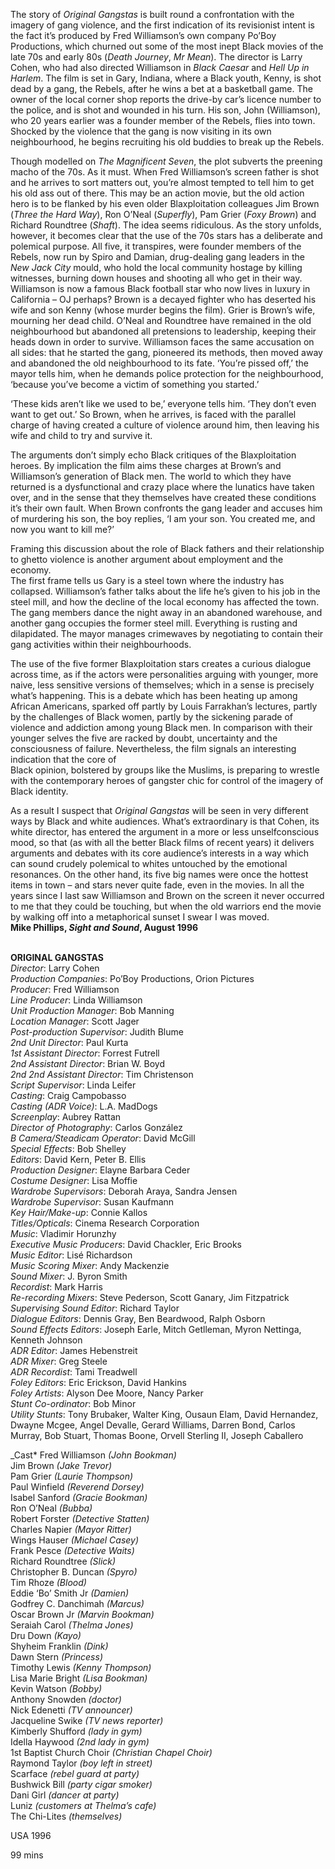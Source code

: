 

The story of _Original Gangstas_ is built round a confrontation with the imagery of gang violence, and the first indication of its revisionist intent is the fact it’s produced by Fred Williamson’s own company Po’Boy Productions, which churned out some of the most inept Black movies of the late 70s and early 80s (_Death Journey_, _Mr Mean_). The director is Larry Cohen, who had also directed Williamson in _Black Caesar_ and _Hell Up in Harlem_. The film is set in Gary, Indiana, where a Black youth, Kenny, is shot dead by a gang, the Rebels, after he wins a bet at a basketball game. The owner of the local corner shop reports the drive-by car’s licence number to the police, and is shot and wounded in his turn. His son, John (Williamson), who 20 years earlier was a founder member of the Rebels, flies into town. Shocked by the violence that the gang is now visiting in its own neighbourhood, he begins recruiting his old buddies to break up the Rebels.

Though modelled on _The Magnificent Seven_, the plot subverts the preening macho of the 70s. As it must. When Fred Williamson’s screen father is shot and he arrives to sort matters out, you’re almost tempted to tell him to get his old ass out of there. This may be an action movie, but the old action hero is to be flanked by his even older Blaxploitation colleagues Jim Brown (_Three the Hard Way_), Ron O’Neal (_Superfly_), Pam Grier (_Foxy Brown_) and Richard Roundtree (_Shaft_). The idea seems ridiculous. As the story unfolds, however, it becomes clear that the use of the 70s stars has a deliberate and polemical purpose. All five, it transpires, were founder members of the Rebels, now run by Spiro and Damian, drug-dealing gang leaders in the _New Jack City_ mould, who hold the local community hostage by killing witnesses, burning down houses and shooting all who get in their way. Williamson is now a famous Black football star who now lives in luxury in California – OJ perhaps? Brown is a decayed fighter who has deserted his wife and son Kenny (whose murder begins the film). Grier is Brown’s wife, mourning her dead child. O’Neal and Roundtree have remained in the old neighbourhood but abandoned all pretensions to leadership, keeping their heads down in order to survive. Williamson faces the same accusation on all sides: that he started the gang, pioneered its methods, then moved away and abandoned the old neighbourhood to its fate. ‘You’re pissed off,’ the mayor tells him, when he demands police protection for the neighbourhood, ‘because you’ve become a victim of something you started.’

‘These kids aren’t like we used to be,’ everyone tells him. ‘They don’t even want to get out.’ So Brown, when he arrives, is faced with the parallel charge of having created a culture of violence around him, then  leaving his wife and child to try and survive it.

The arguments don’t simply echo Black critiques of the Blaxploitation heroes. By implication the film aims these charges at Brown’s and Williamson’s generation of Black men. The world to which they have returned is a dysfunctional and crazy place where the lunatics have taken over, and in the sense that they themselves have created these conditions it’s their own fault. When Brown confronts the gang leader and accuses him of murdering his son, the boy replies, ‘I am your son. You created me, and now you want to kill me?’

Framing this discussion about the role of Black fathers and their relationship to ghetto violence is another argument about employment and the economy.  
The first frame tells us Gary is a steel town where the industry has collapsed. Williamson’s father talks about the life he’s given to his job in the steel mill, and how the decline of the local economy has affected the town. The gang members dance the night away in an abandoned warehouse, and another gang occupies the former steel mill. Everything is rusting and dilapidated.  The mayor manages crimewaves by negotiating to contain their gang activities within their neighbourhoods.

The use of the five former Blaxploitation stars creates a curious dialogue across time, as if the actors were personalities arguing with younger, more naive, less sensitive versions of themselves; which in a sense is precisely what’s happening. This is a debate which has been heating up among African Americans, sparked off partly by Louis Farrakhan’s lectures, partly by the challenges of Black women, partly by the sickening parade of violence and addiction among young Black men. In comparison with their younger selves the five are racked by doubt, uncertainty and the consciousness of failure. Nevertheless, the film signals an interesting indication that the core of  
Black opinion, bolstered by groups like the Muslims, is preparing to wrestle with the contemporary heroes of gangster chic for control of the imagery of Black identity.

As a result I suspect that _Original Gangstas_ will be seen in very different ways by Black and white audiences. What’s extraordinary is that Cohen, its white director, has entered the argument in a more or less unselfconscious mood, so that (as with all the better Black films of recent years) it delivers arguments and debates with its core audience’s interests in a way which can sound crudely polemical to whites untouched by the emotional resonances. On the other hand, its five big names were once the hottest items in town – and stars never quite fade, even in the movies. In all the years since I last saw Williamson and Brown on the screen it never occurred to me that they could be touching, but when the old warriors end the movie by walking off into a metaphorical sunset I swear I was moved.  
**Mike Phillips, _Sight and Sound_, August 1996**
<br><br>

**ORIGINAL GANGSTAS**  
_Director_: Larry Cohen  
_Production Companies_: Po’Boy Productions,  Orion Pictures  
_Producer_: Fred Williamson  
_Line Producer_: Linda Williamson  
_Unit Production Manager_: Bob Manning  
_Location Manager_: Scott Jager  
_Post-production Supervisor_: Judith Blume  
_2nd Unit Director_: Paul Kurta  
_1st Assistant Director_: Forrest Futrell  
_2nd Assistant Director_: Brian W. Boyd  
_2nd 2nd Assistant Director_: Tim Christenson  
_Script Supervisor_: Linda Leifer  
_Casting_: Craig Campobasso  
_Casting (ADR Voice)_: L.A. MadDogs  
_Screenplay_: Aubrey Rattan  
_Director of Photography_: Carlos González  
_B Camera/Steadicam Operator_: David McGill  
_Special Effects_: Bob Shelley  
_Editors_: David Kern, Peter B. Ellis  
_Production Designer_: Elayne Barbara Ceder  
_Costume Designer_: Lisa Moffie  
_Wardrobe Supervisors_: Deborah Araya,  Sandra Jensen  
_Wardrobe Supervisor_: Susan Kaufmann  
_Key Hair/Make-up_: Connie Kallos  
_Titles/Opticals_: Cinema Research Corporation  
_Music_: Vladimir Horunzhy  
_Executive Music Producers_: David Chackler,  Eric Brooks  
_Music Editor_: Lisé Richardson  
_Music Scoring Mixer_: Andy Mackenzie  
_Sound Mixer_: J. Byron Smith  
_Recordist_: Mark Harris  
_Re-recording Mixers_: Steve Pederson,  Scott Ganary, Jim Fitzpatrick  
_Supervising Sound Editor_: Richard Taylor  
_Dialogue Editors_: Dennis Gray, Ben Beardwood, Ralph Osborn  
_Sound Effects Editors_: Joseph Earle,  Mitch Getlleman, Myron Nettinga, Kenneth Johnson  
_ADR Editor_: James Hebenstreit  
_ADR Mixer_: Greg Steele  
_ADR Recordist_: Tami Treadwell  
_Foley Editors_: Eric Erickson, David Hankins  
_Foley Artists_: Alyson Dee Moore, Nancy Parker  
_Stunt Co-ordinator_: Bob Minor  
_Utility Stunts_: Tony Brubaker, Walter King,  Ousaun Elam, David Hernandez, Dwayne Mcgee, Angel Devalle, Gerard Williams, Darren Bond, Carlos Murray, Bob Stuart, Thomas Boone, Orvell Sterling II, Joseph Caballero

_Cast*
Fred Williamson _(John Bookman)_  
Jim Brown _(Jake Trevor)_  
Pam Grier _(Laurie Thompson)_  
Paul Winfield _(Reverend Dorsey)_  
Isabel Sanford _(Gracie Bookman)_  
Ron O’Neal _(Bubba)_  
Robert Forster _(Detective Statten)_  
Charles Napier _(Mayor Ritter)_  
Wings Hauser _(Michael Casey)_  
Frank Pesce _(Detective Waits)_  
Richard Roundtree _(Slick)_  
Christopher B. Duncan _(Spyro)_  
Tim Rhoze _(Blood)_  
Eddie ‘Bo’ Smith Jr _(Damien)_  
Godfrey C. Danchimah _(Marcus)_  
Oscar Brown Jr _(Marvin Bookman)_  
Seraiah Carol _(Thelma Jones)_  
Dru Down _(Kayo)_  
Shyheim Franklin _(Dink)_  
Dawn Stern _(Princess)_  
Timothy Lewis _(Kenny Thompson)_  
Lisa Marie Bright _(Lisa Bookman)_  
Kevin Watson _(Bobby)_  
Anthony Snowden _(doctor)_  
Nick Edenetti _(TV announcer)_  
Jacqueline Swike _(TV news reporter)_  
Kimberly Shufford _(lady in gym)_  
Idella Haywood _(2nd lady in gym)_  
1st Baptist Church Choir _(Christian Chapel Choir)_  
Raymond Taylor _(boy left in street)_  
Scarface _(rebel guard at party)_  
Bushwick Bill _(party cigar smoker)_  
Dani Girl _(dancer at party)_  
Luniz _(customers at Thelma’s cafe)_  
The Chi-Lites _(themselves)_

USA 1996

99 mins
<!--stackedit_data:
eyJoaXN0b3J5IjpbMTk3MDc2Mzk1N119
-->